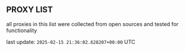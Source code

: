 ## PROXY LIST

all proxies in this list were collected from open sources and tested for functionality

last update: `2025-02-15 21:36:02.628207+00:00` UTC
